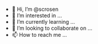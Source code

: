 - 👋 Hi, I’m @scrosen
- 👀 I’m interested in ...
- 🌱 I’m currently learning ...
- 💞️ I’m looking to collaborate on ...
- 📫 How to reach me ...

<!---
scrosen/scrosen is a ✨ special ✨ repository because its `README.md` (this file) appears on your GitHub profile.
You can click the Preview link to take a look at your changes.
--->
